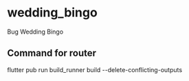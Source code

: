 # wedding_bingo

Bug Wedding Bingo

## Command for router

flutter pub run build_runner build --delete-conflicting-outputs
